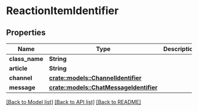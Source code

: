 # ReactionItemIdentifier

## Properties

Name | Type | Description | Notes
------------ | ------------- | ------------- | -------------
**class_name** | **String** |  | 
**article** | **String** |  | 
**channel** | [**crate::models::ChannelIdentifier**](ChannelIdentifier.md) |  | 
**message** | [**crate::models::ChatMessageIdentifier**](ChatMessageIdentifier.md) |  | 

[[Back to Model list]](../README.md#documentation-for-models) [[Back to API list]](../README.md#documentation-for-api-endpoints) [[Back to README]](../README.md)


